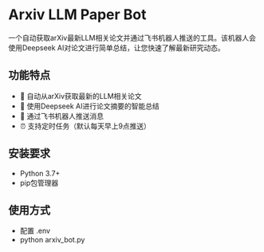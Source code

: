# Arxiv LLM Paper Bot

一个自动获取arXiv最新LLM相关论文并通过飞书机器人推送的工具。该机器人会使用Deepseek AI对论文进行简单总结，让您快速了解最新研究动态。

## 功能特点

- 🤖 自动从arXiv获取最新的LLM相关论文
- 🧠 使用Deepseek AI进行论文摘要的智能总结
- 📱 通过飞书机器人推送消息
- ⏰ 支持定时任务（默认每天早上9点推送）

## 安装要求

- Python 3.7+
- pip包管理器

## 使用方式

- 配置 .env
- python arxiv_bot.py